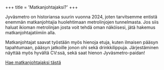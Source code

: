 +++
title = 'Matkanjohtajaksi?'
+++

Jyväsmetro on historiansa suurin vuonna 2024, joten tarvitsemme entistä enemmän matkanjohtajia huolehtimaan metrolinjojen tunnelmasta. Jos siis haluat ikioman metrolinjan josta voit tehdä oman näköisesi, jätä hakemus matkanjohtajatiimiin alla.

Matkanjohtajat saavat työstään myös hienoja etuja, kuten ilmaisen pääsyn tapahtumaan, pääsyn jatkoille jonon ohi sekä drinkkilippuja. Järjestäminen näyttää myös hyvältä CV:ssä, sekä saat hienon Jyväsmetro-paidan!

[Hae matkanjohtajaksi tästä](/)

